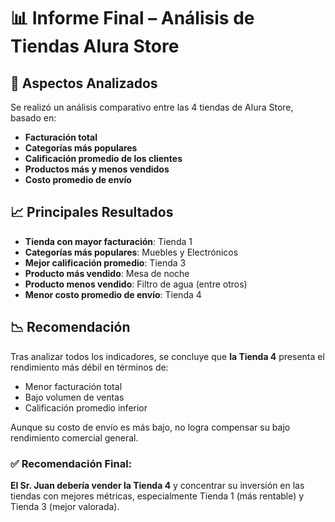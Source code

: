 
# 📊 Informe Final – Análisis de Tiendas Alura Store

## 🧾 Aspectos Analizados

Se realizó un análisis comparativo entre las 4 tiendas de Alura Store, basado en:

- **Facturación total**
- **Categorías más populares**
- **Calificación promedio de los clientes**
- **Productos más y menos vendidos**
- **Costo promedio de envío**

## 📈 Principales Resultados

- **Tienda con mayor facturación**: Tienda 1
- **Categorías más populares**: Muebles y Electrónicos
- **Mejor calificación promedio**: Tienda 3
- **Producto más vendido**: Mesa de noche
- **Producto menos vendido**: Filtro de agua (entre otros)
- **Menor costo promedio de envío**: Tienda 4

## 📉 Recomendación

Tras analizar todos los indicadores, se concluye que **la Tienda 4** presenta el rendimiento más débil en términos de:

- Menor facturación total
- Bajo volumen de ventas
- Calificación promedio inferior

Aunque su costo de envío es más bajo, no logra compensar su bajo rendimiento comercial general.

### ✅ Recomendación Final:
**El Sr. Juan debería vender la Tienda 4** y concentrar su inversión en las tiendas con mejores métricas, especialmente Tienda 1 (más rentable) y Tienda 3 (mejor valorada).
